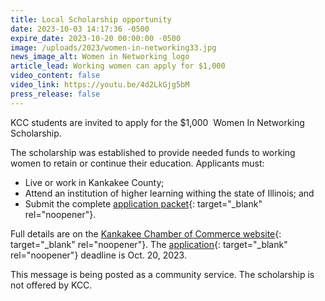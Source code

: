 ```yaml
---
title: Local Scholarship opportunity
date: 2023-10-03 14:17:36 -0500
expire_date: 2023-10-20 00:00:00 -0500
image: /uploads/2023/women-in-networking33.jpg
news_image_alt: Women in Networking logo
article_lead: Working women can apply for $1,000
video_content: false
video_link: https://youtu.be/4d2LkGjg5bM
press_release: false
---
```

KCC students are invited to apply for the $1,000&nbsp; Women In Networking Scholarship.

The scholarship was established to provide needed funds to working women to retain or continue their education. Applicants must:

* Live or work in Kankakee County;
* Attend an institution of higher learning withing the state of Illinois; and
* Submit the complete [application packet](https://drive.google.com/file/d/16WdKtUCZt-lB7ogcF_zUnQhedGKxZlJc/view){: target="_blank" rel="noopener"}.

Full details are on the [Kankakee Chamber of Commerce website](https://www.kankakeecountychamber.com/win/){: target="_blank" rel="noopener"}. The [application](https://drive.google.com/file/d/16WdKtUCZt-lB7ogcF_zUnQhedGKxZlJc/view){: target="_blank" rel="noopener"} deadline is Oct. 20, 2023.

This message is being posted as a community service. The scholarship is not offered by KCC.